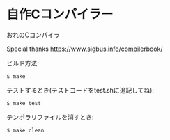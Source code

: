 # 自作Cコンパイラー
おれのCコンパイラ

Special thanks https://www.sigbus.info/compilerbook/


ビルド方法:
```
$ make
```

テストするとき(テストコードをtest.shに追記してね):
```
$ make test
```

テンポラリファイルを消すとき:
```
$ make clean
```
